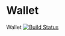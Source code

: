 # Wallet
Wallet
[![Build Status](https://travis-ci.org/oleizer/Wallet.svg?branch=master)](https://travis-ci.org/oleizer/Wallet)
